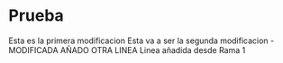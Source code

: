 # Prueba
Esta es la primera modificacion
Esta va a ser la segunda modificacion - MODIFICADA
AÑADO OTRA LINEA
Linea añadida desde Rama 1

